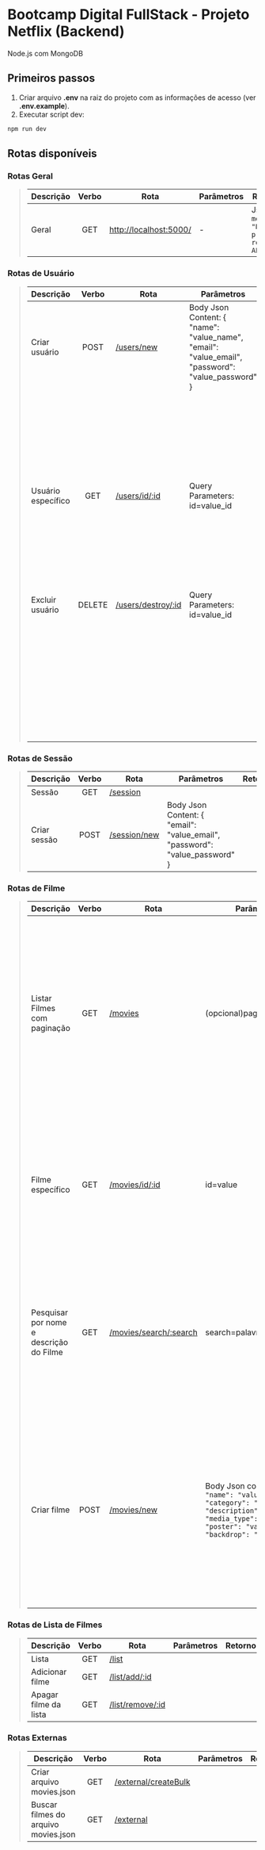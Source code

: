 # Bootcamp Digital FullStack - Projeto Netflix (Backend)

Node.js com MongoDB

## Primeiros passos
1. Criar arquivo **.env** na raiz do projeto com as informações de acesso (ver **.env.example**).
2. Executar script dev: 
~~~bash
npm run dev
~~~

## Rotas disponíveis

### Rotas Geral

>Descrição | Verbo | Rota | Parâmetros | Retorno
>----------|:-----:|------|------------|---------
>Geral|GET|[http://localhost:5000/](http://localhost:5000/)|-|Json: `{ message: "Nossa primeira rota da API" }`

### Rotas de Usuário

>Descrição | Verbo | Rota | Parâmetros | Retorno
>----------|:-----:|------|------------|---------
>Criar usuário|POST|[/users/new](http://localhost:5000/users/new)|Body Json Content: { "name": "value_name", "email": "value_email", "password": "value_password" }|status=`201` json=`{"id": "value_id", "name": "value_name"}`
>|||||status=`403` json=`{ "message": "Usuário já cadastrado" }`
>|||||error json=`{ error }`
>Usuário específico|GET|[/users/id/:id](http://localhost:5000/users/id/:id)|Query Parameters: id=value_id|status=`200` json=`{ "user": { "id": "value_id", "name": "value_name"} }`
>|||||status=`404` json=`{ "message": "Usuário não encontrado" }`
>Excluir usuário|DELETE|[/users/destroy/:id](http://localhost:5000/users/destroy/:id)|Query Parameters: id=value_id|status=`200` json=`{ "message": "Usuário apagado com sucesso." }`
>|||||status=`404` json=`{ "message": "Usuário não encontrado" }`
>|||||status=`500` json=`{ "message": "Não foi possível deletar o usuário" }`

### Rotas de Sessão

>Descrição | Verbo | Rota | Parâmetros | Retorno
>----------|:-----:|------|------------|---------
>Sessão|GET|[/session](http://localhost:5000/session)|
>Criar sessão|POST|[/session/new](http://localhost:5000/session/new)|Body Json Content: { "email": "value_email", "password": "value_password" }

### Rotas de Filme

>Descrição | Verbo | Rota | Parâmetros | Retorno
>----------|:-----:|------|------------|---------
>Listar Filmes com paginação|GET|[/movies](http://localhost:5000/movies)|(opcional)page=value_page|status=`201` json=`{"page": 1,  "limit": 10,  "previousPage": null,  "nextPage": 2,  "totalItems": 21,  "totalPages": 3,  "data": [    {      "_id": "value",      "name": "value",      "category": "value",      "description": "description_value",      "media_type": "value",      "poster": "url_image_value",      "backdrop": "url_image_value",      "createdAt": "value",      "updatedAt": "value",      "__v": 0    },]}`
>Filme específico|GET|[/movies/id/:id](http://localhost:5000/movies/id/:id)|id=value|json=`{  "result": {    "_id": "value",    "name": "value",    "category": "Drvalueama",    "description": "value",    "media_type": "value",    "poster": "url_image",    "backdrop": "url_image",    "createdAt": "value",    "updatedAt": "value",    "__v": 0  }}`
>Pesquisar por nome e descrição do Filme|GET|[/movies/search/:search](http://localhost:5000/movies/search/:search)|search=palavra|status=`200` json=`{  "result": [    {      "_id": "value",      "name": "value",      "category": "value",      "description": "value",      "media_type": "value",      "poster": "url_image",      "backdrop": "url_image",      "__v": 0,      "createdAt": "value",      "updatedAt": "value"    }  ]}`
>|||||status=`500` json=`{  "message": "Não foi possível encontrar" }`
>Criar filme|POST|[/movies/new](http://localhost:5000/movies/new)|Body Json content=`{     "name": "value",     "category": "value",     "description": "value",     "media_type": "value",     "poster": "value",     "backdrop": "value" }`|status=`201 Created` json=`{  "result": {    "name": "value",    "category": "value",    "description": "value",    "media_type": "value",    "poster": "value",    "backdrop": "value",    "_id": "value",    "createdAt": "value",    "updatedAt": "value",    "__v": 0  }}`
>|||||Status:`409 Conflict` json=`{  "message": "Filme já existe." }`

### Rotas de Lista de Filmes

>Descrição | Verbo | Rota | Parâmetros | Retorno
>----------|:-----:|------|------------|---------
>Lista|GET|[/list](http://localhost:5000/list)
>Adicionar filme|GET|[/list/add/:id](http://localhost:5000/list/add/:id)
>Apagar filme da lista|GET|[/list/remove/:id](http://localhost:5000/list/remove/:id)


### Rotas Externas

>Descrição | Verbo | Rota | Parâmetros | Retorno
>----------|:-----:|------|------------|---------
>Criar arquivo movies.json|GET|[/external/createBulk]('http://localhost:5000/external/createBulk)
>Buscar filmes do arquivo movies.json|GET|[/external](http://localhost:5000/external)


